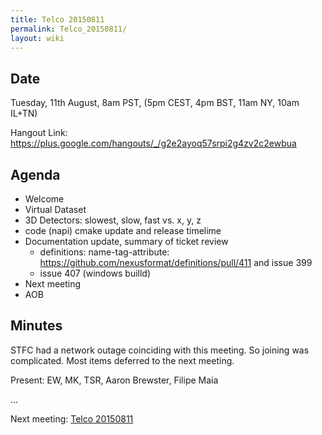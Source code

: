 ```yaml
---
title: Telco 20150811
permalink: Telco_20150811/
layout: wiki
---
```


Date
----

Tuesday, 11th August, 8am PST, (5pm CEST, 4pm BST, 11am NY, 10am IL+TN)

Hangout Link:
<https://plus.google.com/hangouts/_/g2e2ayoq57srpi2g4zv2c2ewbua>

Agenda
------

-   Welcome
-   Virtual Dataset
-   3D Detectors: slowest, slow, fast vs. x, y, z
-   code (napi) cmake update and release timelime
-   Documentation update, summary of ticket review
    -   definitions: name-tag-attribute:
        <https://github.com/nexusformat/definitions/pull/411> and issue
        399
    -   issue 407 (windows builld)
-   Next meeting
-   AOB

Minutes
-------

STFC had a network outage coinciding with this meeting. So joining was
complicated. Most items deferred to the next meeting.

Present: EW, MK, TSR, Aaron Brewster, Filipe Maia

...

Next meeting: [Telco 20150811](Telco_20150811 "wikilink")
